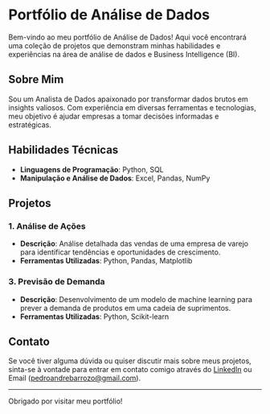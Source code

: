 # Portfólio de Análise de Dados

Bem-vindo ao meu portfólio de Análise de Dados! Aqui você encontrará uma coleção de projetos que demonstram minhas habilidades e experiências na área de análise de dados e Business Intelligence (BI). 

## Sobre Mim

Sou um Analista de Dados apaixonado por transformar dados brutos em insights valiosos. Com experiência em diversas ferramentas e tecnologias, meu objetivo é ajudar empresas a tomar decisões informadas e estratégicas.

## Habilidades Técnicas

- **Linguagens de Programação**: Python, SQL
- **Manipulação e Análise de Dados**: Excel, Pandas, NumPy

## Projetos

### 1. Análise de Ações
- **Descrição**: Análise detalhada das vendas de uma empresa de varejo para identificar tendências e oportunidades de crescimento.
- **Ferramentas Utilizadas**: Python, Pandas, Matplotlib

### 3. Previsão de Demanda
- **Descrição**: Desenvolvimento de um modelo de machine learning para prever a demanda de produtos em uma cadeia de suprimentos.
- **Ferramentas Utilizadas**: Python, Scikit-learn

## Contato

Se você tiver alguma dúvida ou quiser discutir mais sobre meus projetos, sinta-se à vontade para entrar em contato comigo através do [LinkedIn](linkedin.com/in/pabarrozo) ou Email (pedroandrebarrozo@gmail.com).

---

Obrigado por visitar meu portfólio!
